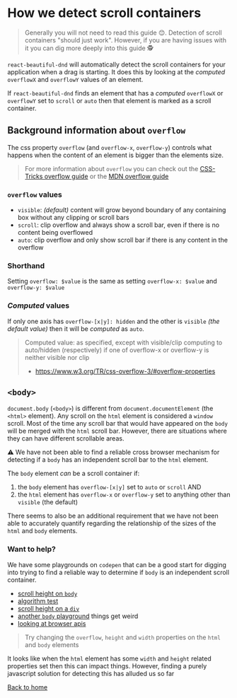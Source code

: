 # How we detect scroll containers

> Generally you will not need to read this guide 😊. Detection of scroll containers "should just work". However, if you are having issues with it you can dig more deeply into this guide 🕵️‍

`react-beautiful-dnd` will automatically detect the scroll containers for your application when a drag is starting. It does this by looking at the _computed_ `overflowX` and `overflowY` values of an element.

If `react-beautiful-dnd` finds an element that has a _computed_ `overflowX` or `overflowY` set to `scroll` or `auto` then that element is marked as a scroll container.

## Background information about `overflow`

The css property `overflow` (and `overflow-x`, `overflow-y`) controls what happens when the content of an element is bigger than the elements size.

> For more information about `overflow` you can check out the [CSS-Tricks overflow guide](https://css-tricks.com/almanac/properties/o/overflow/) or the [MDN overflow guide](https://developer.mozilla.org/en-US/docs/Web/CSS/overflow)

### `overflow` values

- `visible`: _(default)_ content will grow beyond boundary of any containing box without any clipping or scroll bars
- `scroll`: clip overflow and always show a scroll bar, even if there is no content being overflowed
- `auto`: clip overflow and only show scroll bar if there is any content in the overflow

### Shorthand

Setting `overflow: $value` is the same as setting `overflow-x: $value` and `overflow-y: $value`

### _Computed_ values

If only one axis has `overflow-[x|y]: hidden` and the other is `visible` _(the default value)_ then it will be _computed_ as `auto`.

> Computed value: as specified, except with visible/clip computing to auto/hidden (respectively) if one of overflow-x or overflow-y is neither visible nor clip
>
> - https://www.w3.org/TR/css-overflow-3/#overflow-properties

## `<body>`

`document.body` (`<body>`) is different from `document.documentElement` (the `<html>` element). Any scroll on the `html` element is considered a `window` scroll. Most of the time any scroll bar that would have appeared on the `body` will be merged with the `html` scroll bar. However, there are situations where they can have different scrollable areas.

⚠️ We have not been able to find a reliable cross browser mechanism for detecting if a `body` has an independent scroll bar to the `html` element.

The `body` element _can_ be a scroll container if:

1. the `body` element has `overflow-[x|y]` set to `auto` or `scroll` AND
2. the `html` element has `overflow-x` or `overflow-y` set to anything other than `visible` (the default)

There seems to also be an additional requirement that we have not been able to accurately quantify regarding the relationship of the sizes of the `html` and `body` elements.

### Want to help?

We have some playgrounds on `codepen` that can be a good start for digging into trying to find a reliable way to determine if `body` is an independent scroll container.

- [scroll height on `body`](https://codepen.io/alexreardon/pen/RqLxPq)
- [algorithm test](https://codepen.io/alexreardon/pen/RqLVNP?editors=1111)
- [scroll height on a `div`](https://codepen.io/alexreardon/pen/xQXdKm?editors=1111)
- [another `body` playground](https://codepen.io/alexreardon/pen/oQGeea?editors=1111) things get weird
- [looking at browser apis](https://codepen.io/alexreardon/pen/dQZWpE?editors=1111)

> Try changing the `overflow`, `height` and `width` properties on the `html` and `body` elements

It looks like when the `html` element has some `width` and `height` related properties set then this can impact things. However, finding a purely javascript solution for detecting this has alluded us so far

[Back to home](/README.md#documentation-)
